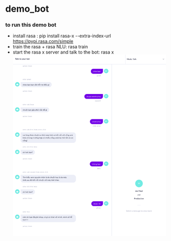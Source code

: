 # demo_bot
### to run this demo bot
* install rasa : pip install rasa-x --extra-index-url https://pypi.rasa.com/simple
* train the rasa + rasa NLU: rasa train
* start the rasa x server and talk to the bot: rasa x
![alt text](./asset/demo.png)